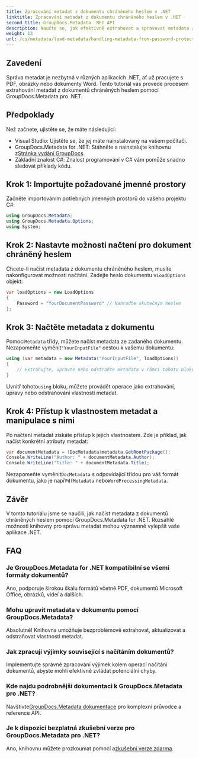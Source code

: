 ```yaml
---
title: Zpracování metadat z dokumentu chráněného heslem v .NET
linktitle: Zpracování metadat z dokumentu chráněného heslem v .NET
second_title: GroupDocs.Metadata .NET API
description: Naučte se, jak efektivně extrahovat a spravovat metadata z dokumentů chráněných heslem pomocí GroupDocs.Metadata for .NET. Tento komplexní výukový program obsahuje základní kroky, včetně nastavení možností načítání a přístupu k vlastnostem metadat.
weight: 13
url: /cs/metadata/load-metadata/handling-metadata-from-password-protected-document/
---
```

## Zavedení

Správa metadat je nezbytná v různých aplikacích .NET, ať už pracujete s PDF, obrázky nebo dokumenty Word. Tento tutoriál vás provede procesem extrahování metadat z dokumentů chráněných heslem pomocí GroupDocs.Metadata pro .NET.

## Předpoklady

Než začnete, ujistěte se, že máte následující:

- Visual Studio: Ujistěte se, že jej máte nainstalovaný na vašem počítači.
-  GroupDocs.Metadata for .NET: Stáhněte a nainstalujte knihovnu z[Stránka vydání GroupDocs](https://releases.groupdocs.com/metadata/net/).
- Základní znalost C#: Znalost programování v C# vám pomůže snadno sledovat příklady kódu.

## Krok 1: Importujte požadované jmenné prostory

Začněte importováním potřebných jmenných prostorů do vašeho projektu C#:

```csharp
using GroupDocs.Metadata;
using GroupDocs.Metadata.Options;
using System;
```

## Krok 2: Nastavte možnosti načtení pro dokument chráněný heslem

 Chcete-li načíst metadata z dokumentu chráněného heslem, musíte nakonfigurovat možnosti načítání. Zadejte heslo dokumentu v`LoadOptions` objekt:

```csharp
var loadOptions = new LoadOptions
{
    Password = "YourDocumentPassword" // Nahraďte skutečným heslem
};
```

## Krok 3: Načtěte metadata z dokumentu

 Pomocí`Metadata` třídy, můžete načíst metadata ze zadaného dokumentu. Nezapomeňte vyměnit`"YourInputFile"` cestou k vašemu dokumentu:

```csharp
using (var metadata = new Metadata("YourInputFile", loadOptions))
{
    // Extrahujte, upravte nebo odstraňte metadata v rámci tohoto bloku
}
```

 Uvnitř tohoto`using` bloku, můžete provádět operace jako extrahování, úpravy nebo odstraňování vlastností metadat.

## Krok 4: Přístup k vlastnostem metadat a manipulace s nimi

Po načtení metadat získáte přístup k jejich vlastnostem. Zde je příklad, jak načíst konkrétní atributy metadat:

```csharp
var documentMetadata = (DocMetadata)metadata.GetRootPackage();
Console.WriteLine("Author: " + documentMetadata.Author);
Console.WriteLine("Title: " + documentMetadata.Title);
```

 Nezapomeňte vyměnit`DocMetadata` s odpovídající třídou pro váš formát dokumentu, jako je např`PdfMetadata` nebo`WordProcessingMetadata`.

## Závěr

V tomto tutoriálu jsme se naučili, jak načíst metadata z dokumentů chráněných heslem pomocí GroupDocs.Metadata for .NET. Rozsáhlé možnosti knihovny pro správu metadat mohou významně vylepšit vaše aplikace .NET.

## FAQ

### Je GroupDocs.Metadata for .NET kompatibilní se všemi formáty dokumentů?
Ano, podporuje širokou škálu formátů včetně PDF, dokumentů Microsoft Office, obrázků, videí a dalších.

### Mohu upravit metadata v dokumentu pomocí GroupDocs.Metadata?
Absolutně! Knihovna umožňuje bezproblémově extrahovat, aktualizovat a odstraňovat vlastnosti metadat.

### Jak zpracuji výjimky související s načítáním dokumentů?
Implementujte správné zpracování výjimek kolem operací načítání dokumentů, abyste mohli efektivně zvládat potenciální chyby.

### Kde najdu podrobnější dokumentaci k GroupDocs.Metadata pro .NET?
 Navštivte[GroupDocs.Metadata dokumentace](https://reference.groupdocs.com/metadata/net/) pro komplexní průvodce a reference API.

### Je k dispozici bezplatná zkušební verze pro GroupDocs.Metadata pro .NET?
 Ano, knihovnu můžete prozkoumat pomocí a[zkušební verze zdarma](https://releases.groupdocs.com/).